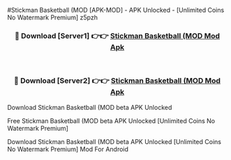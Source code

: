#Stickman Basketball (MOD [APK-MOD] - APK Unlocked - [Unlimited Coins No Watermark Premium] z5pzh



<div align="center">

<h3>🔴 Download [Server1] 👉👉 <a href="https://momento.my/?title=Stickman_Basketball_(MOD">Stickman Basketball (MOD Mod Apk</a></h3><br>

<h3>🔴 Download [Server2] 👉👉 <a href="https://momento.my/?title=Stickman_Basketball_(MOD">Stickman Basketball (MOD Mod Apk</a></h3>
</div>



Download Stickman Basketball (MOD beta APK Unlocked

Free Stickman Basketball (MOD beta APK Unlocked [Unlimited Coins No Watermark Premium]

Download Stickman Basketball (MOD beta APK Unlocked [Unlimited Coins No Watermark Premium] Mod For Android
